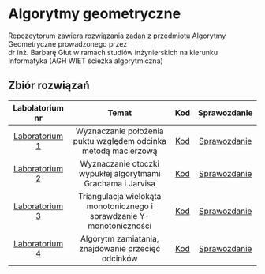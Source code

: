 # Algorytmy geometryczne

Repozeytorum zawiera rozwiązania zadań z przedmiotu Algorytmy Geometryczne prowadzonego przez<br>
dr inż. Barbarę Głut w ramach studiów inżynierskich na kierunku Informatyka (AGH WIET ścieżka algorytmiczna)<br>

## Zbiór rozwiązań
| Labolatorium nr| Temat | Kod | Sprawozdanie
|:-------------:|:-------------:|:-------------:|:-------------:|
| [Laboratorium 1](https://github.com/sumo-slonik/Algorytmy_geometryczne/blob/main/Lab%201) | Wyznaczanie położenia puktu względem odcinka metodą macierzową |[Kod](https://github.com/sumo-slonik/Algorytmy_geometryczne/blob/main/Lab%201/Nowakowski%20_kod_1.ipynb)|[Sprawozdanie](https://github.com/sumo-slonik/Algorytmy_geometryczne/blob/main/Lab%201/Nowakowski_1_spr.pdf)
| [Laboratorium 2](https://github.com/sumo-slonik/Algorytmy_geometryczne/blob/main/Lab%202) | Wyznaczanie otoczki wypukłej algorytmami Grachama i Jarvisa |[Kod](https://github.com/sumo-slonik/Algorytmy_geometryczne/blob/main/Lab%202/Nowakowski_kod_2%20(2).ipynb)|[Sprawozdanie](https://github.com/sumo-slonik/Algorytmy_geometryczne/blob/main/Lab%202/Nowakowski_2_spr.pdf)
| [Laboratorium 3](https://github.com/sumo-slonik/Algorytmy_geometryczne/blob/main/Lab%203) | Triangulacja wielokąta monotonicznego i sprawdzanie Y-monotoniczności |[Kod](https://github.com/sumo-slonik/Algorytmy_geometryczne/blob/main/Lab%203/Nowakowski_kod_3.ipynb)|[Sprawozdanie](https://github.com/sumo-slonik/Algorytmy_geometryczne/blob/main/Lab%203/Nowakowski_3_spr.pdf)
| [Laboratorium 4](https://github.com/sumo-slonik/Algorytmy_geometryczne/blob/main/Lab%203) | Algorytm zamiatania, znajdowanie przecięć odcinków |[Kod](https://github.com/sumo-slonik/Algorytmy_geometryczne/blob/main/Lab%204/nowakowski_4_kod.ipynb)|[Sprawozdanie](https://github.com/sumo-slonik/Algorytmy_geometryczne/blob/main/Lab%204/Nowakowski_4_spr.pdf)
